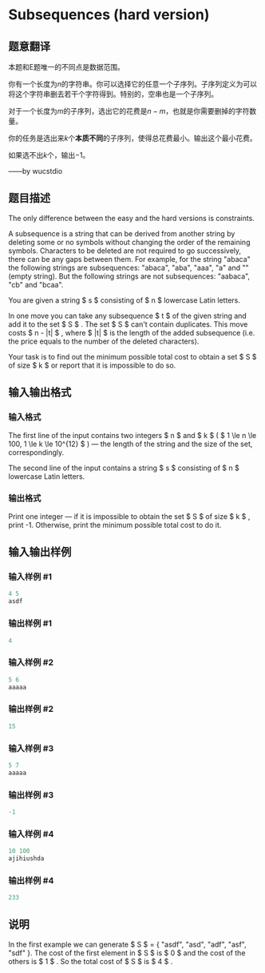 # Subsequences (hard version)

## 题意翻译

本题和E题唯一的不同点是数据范围。

你有一个长度为$n$的字符串。你可以选择它的任意一个子序列。子序列定义为可以将这个字符串删去若干个字符得到。特别的，空串也是一个子序列。

对于一个长度为$m$的子序列，选出它的花费是$n-m$，也就是你需要删掉的字符数量。

你的任务是选出来$k$个**本质不同**的子序列，使得总花费最小。输出这个最小花费。

如果选不出$k$个，输出$-1$。

$\text{——by wucstdio}$

## 题目描述

The only difference between the easy and the hard versions is constraints.

A subsequence is a string that can be derived from another string by deleting some or no symbols without changing the order of the remaining symbols. Characters to be deleted are not required to go successively, there can be any gaps between them. For example, for the string "abaca" the following strings are subsequences: "abaca", "aba", "aaa", "a" and "" (empty string). But the following strings are not subsequences: "aabaca", "cb" and "bcaa".

You are given a string $ s $ consisting of $ n $ lowercase Latin letters.

In one move you can take any subsequence $ t $ of the given string and add it to the set $ S $ . The set $ S $ can't contain duplicates. This move costs $ n - |t| $ , where $ |t| $ is the length of the added subsequence (i.e. the price equals to the number of the deleted characters).

Your task is to find out the minimum possible total cost to obtain a set $ S $ of size $ k $ or report that it is impossible to do so.

## 输入输出格式

### 输入格式

The first line of the input contains two integers $ n $ and $ k $ ( $ 1 \le n \le 100, 1 \le k \le 10^{12} $ ) — the length of the string and the size of the set, correspondingly.

The second line of the input contains a string $ s $ consisting of $ n $ lowercase Latin letters.

### 输出格式

Print one integer — if it is impossible to obtain the set $ S $ of size $ k $ , print -1. Otherwise, print the minimum possible total cost to do it.

## 输入输出样例

### 输入样例 #1

```cpp
4 5
asdf

```
### 输出样例 #1

```cpp
4

```
### 输入样例 #2

```cpp
5 6
aaaaa

```
### 输出样例 #2

```cpp
15

```
### 输入样例 #3

```cpp
5 7
aaaaa

```
### 输出样例 #3

```cpp
-1

```
### 输入样例 #4

```cpp
10 100
ajihiushda

```
### 输出样例 #4

```cpp
233

```
## 说明

In the first example we can generate $ S $ = { "asdf", "asd", "adf", "asf", "sdf" }. The cost of the first element in $ S $ is $ 0 $ and the cost of the others is $ 1 $ . So the total cost of $ S $ is $ 4 $ .

